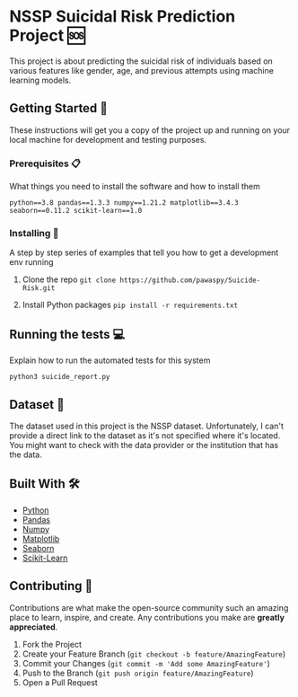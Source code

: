 # NSSP Suicidal Risk Prediction Project :sos:

This project is about predicting the suicidal risk of individuals based on various features like gender, age, and previous attempts using machine learning models.

## Getting Started :rocket:

These instructions will get you a copy of the project up and running on your local machine for development and testing purposes.

### Prerequisites :clipboard:

What things you need to install the software and how to install them

`python==3.8 pandas==1.3.3 numpy==1.21.2 matplotlib==3.4.3 seaborn==0.11.2 scikit-learn==1.0`

### Installing :wrench:

A step by step series of examples that tell you how to get a development env running

1. Clone the repo
`git clone https://github.com/pawaspy/Suicide-Risk.git`

2. Install Python packages
`pip install -r requirements.txt`

## Running the tests :computer:

Explain how to run the automated tests for this system

`python3 suicide_report.py`


## Dataset :file_folder:

The dataset used in this project is the NSSP dataset. Unfortunately, I can't provide a direct link to the dataset as it's not specified where it's located. You might want to check with the data provider or the institution that has the data.

## Built With :hammer_and_wrench:

* [Python](https://www.python.org/)
* [Pandas](https://pandas.pydata.org/)
* [Numpy](https://numpy.org/)
* [Matplotlib](https://matplotlib.org/)
* [Seaborn](https://seaborn.pydata.org/)
* [Scikit-Learn](https://scikit-learn.org/stable/)

## Contributing :handshake:

Contributions are what make the open-source community such an amazing place to learn, inspire, and create. Any contributions you make are **greatly appreciated**.

1. Fork the Project
2. Create your Feature Branch (`git checkout -b feature/AmazingFeature`)
3. Commit your Changes (`git commit -m 'Add some AmazingFeature'`)
4. Push to the Branch (`git push origin feature/AmazingFeature`)
5. Open a Pull Request
